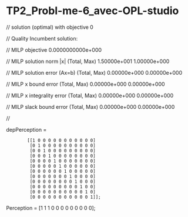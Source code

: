 # TP2_Probl-me-6_avec-OPL-studio
// solution (optimal) with objective 0

// Quality Incumbent solution:

// MILP objective                                0.0000000000e+000

// MILP solution norm |x| (Total, Max)           1.50000e+001 1.00000e+000

// MILP solution error (Ax=b) (Total, Max)       0.00000e+000 0.00000e+000

// MILP x bound error (Total, Max)               0.00000e+000 0.00000e+000

// MILP x integrality error (Total, Max)         0.00000e+000 0.00000e+000

// MILP slack bound error (Total, Max)           0.00000e+000 0.00000e+000

// 


depPerception = 

	        [[1 0 0 0 0 0 0 0 0 0 0 0]
             [0 1 0 0 0 0 0 0 0 0 0 0]
             [0 0 1 0 0 0 0 0 0 0 0 0]
             [0 0 0 1 0 0 0 0 0 0 0 0]
             [0 0 0 0 1 0 0 0 0 0 0 0]
             [0 0 0 0 0 1 0 0 0 0 0 0]
             [0 0 0 0 0 0 1 0 0 0 0 0]
             [0 0 0 0 0 0 0 1 0 0 0 0]
             [0 0 0 0 0 0 0 0 1 0 0 0]
             [0 0 0 0 0 0 0 0 0 1 0 0]
             [0 0 0 0 0 0 0 0 0 0 1 0]
             [0 0 0 0 0 0 0 0 0 0 0 1]];
Perception = [1 1 1 0 0 0 0 0 0 0 0 0];
